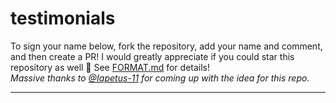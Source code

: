 # testimonials
To sign your name below, fork the repository, add your name and comment, and then create a PR! I would greatly appreciate if you could star this repository as well 💖 See [FORMAT.md](FORMAT.md) for details!  
*Massive thanks to [@Iapetus-11](https://github.com/iapetus-11) for coming up with the idea for this repo.*
_________________
